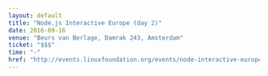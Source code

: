 ```yaml
---
layout: default
title: "Node.js Interactive Europe (day 2)"
date: 2016-09-16
venue: "Beurs van Berlage, Damrak 243, Amsterdam"
ticket: "$$$"
time: "-"
href: "http://events.linuxfoundation.org/events/node-interactive-europe"
---
```

